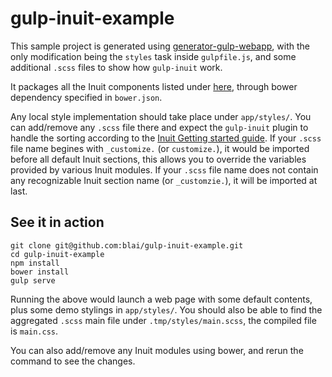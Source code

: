 # gulp-inuit-example

This sample project is generated using [generator-gulp-webapp](https://github.com/yeoman/generator-gulp-webapp), with the only modification being the `styles` task inside `gulpfile.js`, and some additional `.scss` files to show how `gulp-inuit` work.

It packages all the Inuit components listed under [here](https://github.com/inuitcss), through bower dependency specified in `bower.json`.

Any local style implementation should take place under `app/styles/`. You can add/remove any `.scss` file there and expect the `gulp-inuit` plugin to handle the sorting according to the [Inuit Getting started guide](https://github.com/inuitcss/getting-started#import-order). If your `.scss` file name begines with `_customize.` (or `customize.`), it would be imported before all default Inuit sections, this allows you to override the variables provided by various Inuit modules. If your `.scss` file name does not contain any recognizable Inuit section name (or `_customzie.`), it will be imported at last.

## See it in action

```
git clone git@github.com:blai/gulp-inuit-example.git
cd gulp-inuit-example
npm install
bower install
gulp serve
```

Running the above would launch a web page with some default contents, plus some demo stylings in `app/styles/`. You should also be able to find the aggregated `.scss` main file under `.tmp/styles/main.scss`, the compiled file is `main.css`.

You can also add/remove any Inuit modules using bower, and rerun the command to see the changes.

